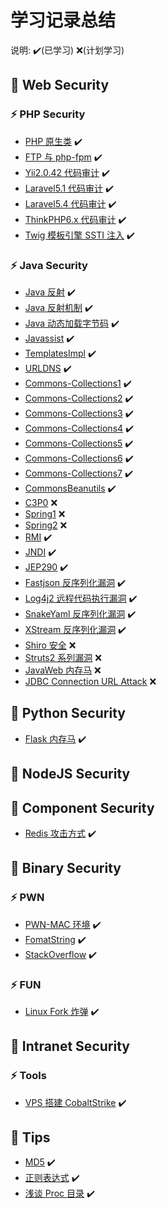 # 学习记录总结

说明: ✔️(已学习) ❌(计划学习)

## 🌱 Web Security

### ⚡ PHP Security
 - [PHP 原生类](https://github.com/H3rmesk1t/Learning_summary/blob/main/WebSec/PHP%E5%8E%9F%E7%94%9F%E7%B1%BB.md) ✔️
 - [FTP 与 php-fpm](https://github.com/H3rmesk1t/Learning_summary/blob/main/WebSec/FTP%E4%B8%8Ephp-fpm.md) ✔️
 - [Yii2.0.42 代码审计](https://github.com/H3rmesk1t/Learning_summary/blob/main/WebSec/Yii2.0.42%20%E4%BB%A3%E7%A0%81%E5%AE%A1%E8%AE%A1.md) ✔️
 - [Laravel5.1 代码审计](https://github.com/H3rmesk1t/Learning_summary/blob/main/WebSec/Laravel5.1%20%E4%BB%A3%E7%A0%81%E5%AE%A1%E8%AE%A1.md) ✔️
 - [Laravel5.4 代码审计](https://github.com/H3rmesk1t/Learning_summary/blob/main/WebSec/Laravel5.4%20%E5%8F%8D%E5%BA%8F%E5%88%97%E5%8C%96%E4%BB%A3%E7%A0%81%E5%AE%A1%E8%AE%A1.md) ✔️
 - [ThinkPHP6.x 代码审计](https://github.com/H3rmesk1t/Learning_summary/blob/main/WebSec/ThinkPHP6.x%20%E4%BB%A3%E7%A0%81%E5%AE%A1%E8%AE%A1.md) ✔️
 - [Twig 模板引擎 SSTI 注入](https://github.com/H3rmesk1t/Learning_summary/blob/main/WebSec/Twig%20%E6%A8%A1%E6%9D%BF%E5%BC%95%E6%93%8E%20SSTI%20%E6%B3%A8%E5%85%A5.md) ✔️

### ⚡ Java Security
 - [Java 反射](https://github.com/H3rmesk1t/Learning_summary/blob/main/WebSec/Java%E5%AE%89%E5%85%A8%E5%AD%A6%E4%B9%A0-%E5%8F%8D%E5%B0%84.md) ✔️
 - [Java 反射机制](https://github.com/H3rmesk1t/Learning_summary/blob/main/WebSec/Java%E5%8F%8D%E5%B0%84%E6%9C%BA%E5%88%B6.md) ✔️
 - [Java 动态加载字节码](https://github.com/H3rmesk1t/Learning_summary/blob/main/WebSec/Java%E5%8A%A8%E6%80%81%E5%8A%A0%E8%BD%BD%E5%AD%97%E8%8A%82%E7%A0%81.md) ✔️
 - [Javassist](https://github.com/H3rmesk1t/Learning_summary/blob/main/WebSec/Javassist%E5%AD%A6%E4%B9%A0.md) ✔️
 - [TemplatesImpl](https://github.com/H3rmesk1t/Learning_summary/blob/main/WebSec/TemplatesImpl%E5%AD%A6%E4%B9%A0.md) ✔️
 - [URLDNS](https://github.com/H3rmesk1t/Learning_summary/blob/main/WebSec/Java%E5%AE%89%E5%85%A8%E5%AD%A6%E4%B9%A0-%20URLDNS%E9%93%BE.md) ✔️
 - [Commons-Collections1](https://github.com/H3rmesk1t/Learning_summary/blob/main/WebSec/Java%E5%AE%89%E5%85%A8%E5%AD%A6%E4%B9%A0-Commons-Collections1%E9%93%BE.md) ✔️
 - [Commons-Collections2](https://github.com/H3rmesk1t/Learning_summary/blob/main/WebSec/Java%E5%AE%89%E5%85%A8%E5%AD%A6%E4%B9%A0-Commons-Collections2%E9%93%BE.md) ✔️
 - [Commons-Collections3](https://github.com/H3rmesk1t/Learning_summary/blob/main/WebSec/Java%E5%AE%89%E5%85%A8%E5%AD%A6%E4%B9%A0-Commons-Collections3%E9%93%BE.md) ✔️
 - [Commons-Collections4](https://github.com/H3rmesk1t/Learning_summary/blob/main/WebSec/Java%E5%AE%89%E5%85%A8%E5%AD%A6%E4%B9%A0-Commons-Collections4%E9%93%BE.md) ✔️
 - [Commons-Collections5](https://github.com/H3rmesk1t/Learning_summary/blob/main/WebSec/Java%E5%AE%89%E5%85%A8%E5%AD%A6%E4%B9%A0-Commons-Collections5%E9%93%BE.md) ✔️
 - [Commons-Collections6](https://github.com/H3rmesk1t/Learning_summary/blob/main/WebSec/Java%E5%AE%89%E5%85%A8%E5%AD%A6%E4%B9%A0-Commons-Collections6%E9%93%BE.md) ✔️
 - [Commons-Collections7](https://github.com/H3rmesk1t/Learning_summary/blob/main/WebSec/Java%E5%AE%89%E5%85%A8%E5%AD%A6%E4%B9%A0-Commons-Collections7%E9%93%BE.md) ✔️
 - [CommonsBeanutils](https://github.com/H3rmesk1t/Learning_summary/blob/main/WebSec/Java%E5%AE%89%E5%85%A8%E5%AD%A6%E4%B9%A0%E2%80%94CommonsBeanutils%E9%93%BE.md) ✔️
 - [C3P0](www.baidu.com) ❌
 - [Spring1](www.baidu.com) ❌
 - [Spring2](www.baidu.com) ❌
 - [RMI](https://github.com/H3rmesk1t/Learning_summary/blob/main/WebSec/Java%E5%AE%89%E5%85%A8%E5%AD%A6%E4%B9%A0-RMI%E5%AD%A6%E4%B9%A0.md) ✔️
 - [JNDI](https://github.com/H3rmesk1t/Learning_summary/blob/main/WebSec/Java%E5%AE%89%E5%85%A8%E5%AD%A6%E4%B9%A0-JNDI%E6%B3%A8%E5%85%A5.md) ✔️
 - [JEP290](https://github.com/H3rmesk1t/Learning_summary/blob/main/WebSec/Java%E5%AE%89%E5%85%A8%E5%AD%A6%E4%B9%A0-JEP290.md) ✔️
 - [Fastjson 反序列化漏洞](https://github.com/H3rmesk1t/Learning_summary/blob/main/WebSec/Java%E5%AE%89%E5%85%A8%E5%AD%A6%E4%B9%A0%E2%80%94fastjson.md) ✔️
 - [Log4j2 远程代码执行漏洞](https://github.com/H3rmesk1t/Learning_summary/blob/main/WebSec/Java%E5%AE%89%E5%85%A8%E5%AD%A6%E4%B9%A0%E2%80%94Log4j2%E8%BF%9C%E7%A8%8B%E4%BB%A3%E7%A0%81%E6%89%A7%E8%A1%8C%E6%BC%8F%E6%B4%9E.md) ✔️
 - [SnakeYaml 反序列化漏洞](https://github.com/H3rmesk1t/Learning_summary/blob/main/WebSec/Java%E5%AE%89%E5%85%A8%E5%AD%A6%E4%B9%A0%E2%80%94SnakeYaml%E5%8F%8D%E5%BA%8F%E5%88%97%E5%8C%96%E6%BC%8F%E6%B4%9E.md) ✔️
 - [XStream 反序列化漏洞](https://github.com/H3rmesk1t/Learning_summary/blob/main/WebSec/Java%E5%AE%89%E5%85%A8%E5%AD%A6%E4%B9%A0%E2%80%94XStream%E5%8F%8D%E5%BA%8F%E5%88%97%E5%8C%96%E6%BC%8F%E6%B4%9E.md) ✔️
 - [Shiro 安全](www.baidu.com) ❌
 - [Struts2 系列漏洞](www.baidu.com) ❌
 - [JavaWeb 内存马](www.baidu.com) ❌
 - [JDBC Connection URL Attack](www.baidu.com) ❌


## 🌱 Python Security
 - [Flask 内存马](https://github.com/H3rmesk1t/Learning_summary/blob/main/WebSec/Python%20Flask%20%E5%86%85%E5%AD%98%E9%A9%AC.md) ✔️

## 🌱 NodeJS Security

## 🌱 Component Security
 - [Redis 攻击方式](https://github.com/H3rmesk1t/Learning_summary/blob/main/WebSec/Redis%20%E6%94%BB%E5%87%BB%E6%96%B9%E5%BC%8F.md) ✔️


## 🌱 Binary Security
### ⚡ PWN
 - [PWN-MAC 环境](https://github.com/H3rmesk1t/Learning_summary/blob/main/BinarySec/Pwn%20Knowledge%20Learning/PWN%E7%8E%AF%E5%A2%83-Mac.md) ✔️
 - [FomatString](https://github.com/H3rmesk1t/Learning_summary/blob/main/BinarySec/Pwn%20Knowledge%20Learning/FomatString.md) ✔️
 - [StackOverflow](https://github.com/H3rmesk1t/Learning_summary/blob/main/BinarySec/Pwn%20Knowledge%20Learning/StackOverflow.md) ✔️

### ⚡ FUN
 - [Linux Fork 炸弹](https://github.com/H3rmesk1t/Learning_summary/blob/main/BinarySec/Others/Linux%20Fork%20%E7%82%B8%E5%BC%B9.md) ✔️


## 🌱 Intranet Security
### ⚡ Tools
 - [VPS 搭建 CobaltStrike](https://github.com/H3rmesk1t/Learning_summary/blob/main/IntranetSec/VPS%E6%90%AD%E5%BB%BACobaltStrike.md) ✔️

## 🌱 Tips
 - [MD5](https://github.com/H3rmesk1t/Learning_summary/blob/main/WebSec/MD5%E9%A2%98%E7%9B%AE%E8%80%83%E7%82%B9.md) ✔️
 - [正则表达式](https://github.com/H3rmesk1t/Learning_summary/blob/main/WebSec/%E6%AD%A3%E5%88%99%E8%A1%A8%E8%BE%BE%E5%BC%8F.md) ✔️
 - [浅谈 Proc 目录](https://github.com/H3rmesk1t/Learning_summary/blob/main/WebSec/%E6%B5%85%E8%B0%88Proc%E7%9B%AE%E5%BD%95.md) ✔️